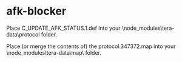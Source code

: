 # afk-blocker

Place C_UPDATE_AFK_STATUS.1.def into your \node_modules\tera-data\protocol folder.

Place (or merge the contents of) the protocol.347372.map into your \node_modules\tera-data\map\ folder.